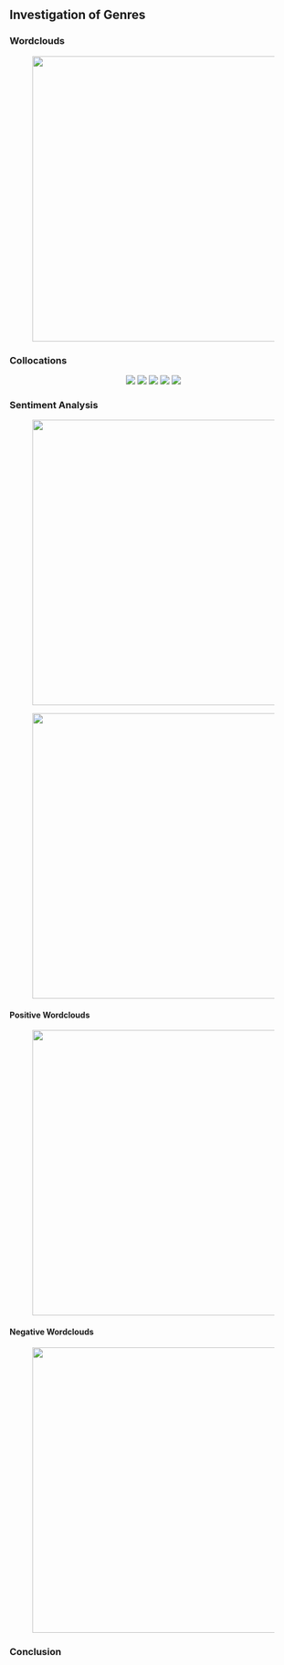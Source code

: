 ## Investigation of Genres

### Wordclouds
<figure style="text-align: center;">
  <img src="./images/genre_wordclouds1.png" width="500" />
</figure>

### Collocations

<figure style="text-align: center;">
  <img src="./images/genre_collo1.png" />
  <img src="./images/genre_collo2.png" />
  <img src="./images/genre_collo3.png" />
  <img src="./images/genre_collo4.png" />
  <img src="./images/genre_collo5.png" />
</figure>

### Sentiment Analysis

<figure style="text-align: center;">
  <img src="./images/genre_mean_std.png" width="500" />
</figure>

<figure style="text-align: center;">
  <img src="./images/genre_sentiment1.png" width="500" />
</figure>

#### Positive Wordclouds

<figure style="text-align: center;">
  <img src="./images/genre_positive.png" width="500" />
</figure>

#### Negative Wordclouds

<figure style="text-align: center;">
  <img src="./images/genre_negative.png" width="500" />
</figure>

### Conclusion
